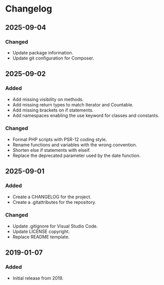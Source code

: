 # Changelog

## 2025-09-04

### Changed

- Update package information.
- Update git configuration for Composer.

## 2025-09-02

### Added

- Add missing visibility on methods.
- Add missing return types to match Iterator and Countable.
- Add missing brackets on if statements.
- Add namespaces enabling the use keyword for classes and constants.

### Changed

- Format PHP scripts with PSR-12 coding style.
- Rename functions and variables with the wrong convention.
- Shorten else if statements with elseif.
- Replace the deprecated parameter used by the date function.

## 2025-09-01

### Added

- Create a CHANGELOG for the project.
- Create a .gitattributes for the repository.

### Changed

- Update .gitignore for Visual Studio Code.
- Update LICENSE copyright.
- Replace README template.

## 2019-01-07

### Added

- Initial release from 2019.
